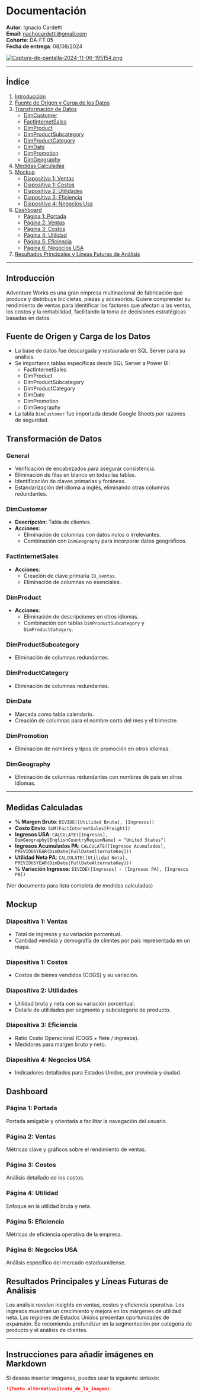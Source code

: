 # Documentación

**Autor**: Ignacio Cardetti  
**Email**: nachocardetti@gmail.com  
**Cohorte**: DA-FT 05  
**Fecha de entrega**: 08/08/2024  

[![Captura-de-pantalla-2024-11-06-195154.png](https://i.postimg.cc/KYCJrH0f/Captura-de-pantalla-2024-11-06-195154.png)](https://postimg.cc/cKMRdXyt)

---

## Índice
1. [Introducción](#introducción)
2. [Fuente de Origen y Carga de los Datos](#fuente-de-origen-y-carga-de-los-datos)
3. [Transformación de Datos](#transformación-de-datos)
   - [DimCustomer](#dimcustomer)
   - [FactInternetSales](#factinternetsales)
   - [DimProduct](#dimproduct)
   - [DimProductSubcategory](#dimproductsubcategory)
   - [DimProductCategory](#dimproductcategory)
   - [DimDate](#dimdate)
   - [DimPromotion](#dimpromotion)
   - [DimGeography](#dimgeography)
4. [Medidas Calculadas](#medidas-calculadas)
5. [Mockup](#mockup)
   - [Diapositiva 1: Ventas](#diapositiva-1-ventas)
   - [Diapositiva 1: Costos](#diapositiva-1-costos)
   - [Diapositiva 2: Utilidades](#diapositiva-2-utilidades)
   - [Diapositiva 3: Eficiencia](#diapositiva-3-eficiencia)
   - [Diapositiva 4: Negocios Usa](#diapositiva-4-negocios-usa)
6. [Dashboard](#dashboard)
   - [Página 1: Portada](#página-1-portada)
   - [Página 2: Ventas](#página-2-ventas)
   - [Página 3: Costos](#página-3-costos)
   - [Página 4: Utilidad](#página-4-utilidad)
   - [Página 5: Eficiencia](#página-5-eficiencia)
   - [Página 6: Negocios USA](#página-6-negocios-usa)
7. [Resultados Principales y Líneas Futuras de Análisis](#resultados-principales-y-líneas-futuras-de-análisis)

---

## Introducción

Adventure Works es una gran empresa multinacional de fabricación que produce y distribuye bicicletas, piezas y accesorios. Quiere comprender su rendimiento de ventas para identificar los factores que afectan a las ventas, los costos y la rentabilidad, facilitando la toma de decisiones estratégicas basadas en datos.

## Fuente de Origen y Carga de los Datos

- La base de datos fue descargada y restaurada en SQL Server para su análisis.
- Se importaron tablas específicas desde SQL Server a Power BI:
  - FactInternetSales
  - DimProduct
  - DimProductSubcategory
  - DimProductCategory
  - DimDate
  - DimPromotion
  - DimGeography
- La tabla `DimCustomer` fue importada desde Google Sheets por razones de seguridad.

## Transformación de Datos

### General
- Verificación de encabezados para asegurar consistencia.
- Eliminación de filas en blanco en todas las tablas.
- Identificación de claves primarias y foráneas.
- Estandarización del idioma a inglés, eliminando otras columnas redundantes.

### DimCustomer
- **Descripción**: Tabla de clientes.
- **Acciones**:
  - Eliminación de columnas con datos nulos o irrelevantes.
  - Combinación con `DimGeography` para incorporar datos geográficos.

### FactInternetSales
- **Acciones**:
  - Creación de clave primaria `ID_Ventas`.
  - Eliminación de columnas no esenciales.

### DimProduct
- **Acciones**:
  - Eliminación de descripciones en otros idiomas.
  - Combinación con tablas `DimProductSubcategory` y `DimProductCategory`.

### DimProductSubcategory
- Eliminación de columnas redundantes.

### DimProductCategory
- Eliminación de columnas redundantes.

### DimDate
- Marcada como tabla calendario.
- Creación de columnas para el nombre corto del mes y el trimestre.

### DimPromotion
- Eliminación de nombres y tipos de promoción en otros idiomas.

### DimGeography
- Eliminación de columnas redundantes con nombres de país en otros idiomas.

---

## Medidas Calculadas

- **% Margen Bruto**: `DIVIDE([Utilidad Bruta], [Ingresos])`
- **Costo Envío**: `SUM(FactInternetSales[Freight])`
- **Ingresos USA**: `CALCULATE([Ingresos], DimGeography[EnglishCountryRegionName] = "United States")`
- **Ingresos Acumulados PA**: `CALCULATE([Ingresos Acumulados], PREVIOUSYEAR(DimDate[FullDateAlternateKey]))`
- **Utilidad Neta PA**: `CALCULATE([Utilidad Neta], PREVIOUSYEAR(DimDate[FullDateAlternateKey]))`
- **% Variación Ingresos**: `DIVIDE([Ingresos] - [Ingresos PA], [Ingresos PA])`

(Ver documento para lista completa de medidas calculadas)

## Mockup

### Diapositiva 1: Ventas
- Total de ingresos y su variación porcentual.
- Cantidad vendida y demografía de clientes por país representada en un mapa.

### Diapositiva 1: Costos
- Costos de bienes vendidos (COGS) y su variación.

### Diapositiva 2: Utilidades
- Utilidad bruta y neta con su variación porcentual.
- Detalle de utilidades por segmento y subcategoría de producto.

### Diapositiva 3: Eficiencia
- Ratio Costo Operacional (COGS + flete / ingresos).
- Medidores para margen bruto y neto.

### Diapositiva 4: Negocios USA
- Indicadores detallados para Estados Unidos, por provincia y ciudad.

## Dashboard

### Página 1: Portada
Portada amigable y orientada a facilitar la navegación del usuario.

### Página 2: Ventas
Métricas clave y gráficos sobre el rendimiento de ventas.

### Página 3: Costos
Análisis detallado de los costos.

### Página 4: Utilidad
Enfoque en la utilidad bruta y neta.

### Página 5: Eficiencia
Métricas de eficiencia operativa de la empresa.

### Página 6: Negocios USA
Análisis específico del mercado estadounidense.

## Resultados Principales y Líneas Futuras de Análisis

Los análisis revelan insights en ventas, costos y eficiencia operativa. Los ingresos muestran un crecimiento y mejora en los márgenes de utilidad neta. Las regiones de Estados Unidos presentan oportunidades de expansión. Se recomienda profundizar en la segmentación por categoría de producto y el análisis de clientes.

---

## Instrucciones para añadir imágenes en Markdown

Si deseas insertar imágenes, puedes usar la siguiente sintaxis:

```markdown
![Texto alternativo](ruta_de_la_imagen)
